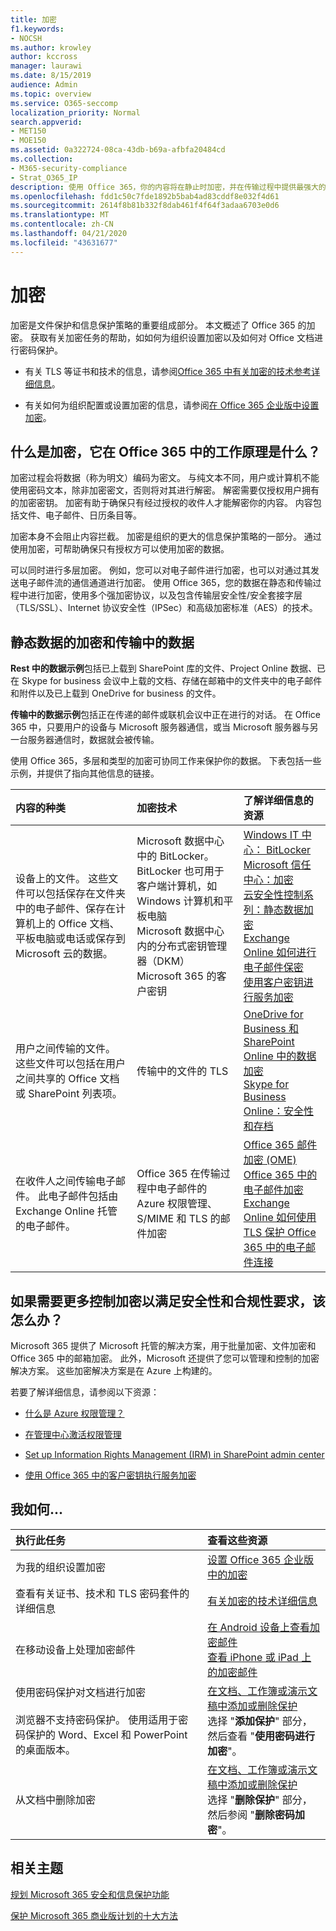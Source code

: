 ```yaml
---
title: 加密
f1.keywords:
- NOCSH
ms.author: krowley
author: kccross
manager: laurawi
ms.date: 8/15/2019
audience: Admin
ms.topic: overview
ms.service: O365-seccomp
localization_priority: Normal
search.appverid:
- MET150
- MOE150
ms.assetid: 0a322724-08ca-43db-b69a-afbfa20484cd
ms.collection:
- M365-security-compliance
- Strat_O365_IP
description: 使用 Office 365，你的内容将在静止时加密，并在传输过程中提供最强大的加密、协议和技术。 获取 Office 365 中的加密概述。
ms.openlocfilehash: fdd1c50c7fde1892b5bab4ad83cddf8e032f4d61
ms.sourcegitcommit: 2614f8b81b332f8dab461f4f64f3adaa6703e0d6
ms.translationtype: MT
ms.contentlocale: zh-CN
ms.lasthandoff: 04/21/2020
ms.locfileid: "43631677"
---
```

# <a name="encryption"></a>加密

加密是文件保护和信息保护策略的重要组成部分。 本文概述了 Office 365 的加密。 获取有关加密任务的帮助，如如何为组织设置加密以及如何对 Office 文档进行密码保护。
  
- 有关 TLS 等证书和技术的信息，请参阅[Office 365 中有关加密的技术参考详细信息](technical-reference-details-about-encryption.md)。

- 有关如何为组织配置或设置加密的信息，请参阅[在 Office 365 企业版中设置加密](set-up-encryption.md)。

## <a name="what-is-encryption-and-how-does-it-work-in-office-365"></a>什么是加密，它在 Office 365 中的工作原理是什么？

加密过程会将数据（称为明文）编码为密文。 与纯文本不同，用户或计算机不能使用密码文本，除非加密密文，否则将对其进行解密。 解密需要仅授权用户拥有的加密密钥。 加密有助于确保只有经过授权的收件人才能解密你的内容。 内容包括文件、电子邮件、日历条目等。
  
加密本身不会阻止内容拦截。 加密是组织的更大的信息保护策略的一部分。 通过使用加密，可帮助确保只有授权方可以使用加密的数据。
  
可以同时进行多层加密。 例如，您可以对电子邮件进行加密，也可以对通过其发送电子邮件流的通信通道进行加密。 使用 Office 365，您的数据在静态和传输过程中进行加密，使用多个强加密协议，以及包含传输层安全性/安全套接字层（TLS/SSL）、Internet 协议安全性（IPSec）和高级加密标准（AES）的技术。
  
## <a name="encryption-for-data-at-rest-and-data-in-transit"></a>静态数据的加密和传输中的数据

 **Rest 中的数据示例**包括已上载到 SharePoint 库的文件、Project Online 数据、已在 Skype for business 会议中上载的文档、存储在邮箱中的文件夹中的电子邮件和附件以及已上载到 OneDrive for business 的文件。
  
 **传输中的数据示例**包括正在传递的邮件或联机会议中正在进行的对话。 在 Office 365 中，只要用户的设备与 Microsoft 服务器通信，或当 Microsoft 服务器与另一台服务器通信时，数据就会被传输。
  
使用 Office 365，多层和类型的加密可协同工作来保护你的数据。 下表包括一些示例，并提供了指向其他信息的链接。
  
|**内容的种类**|**加密技术**|**了解详细信息的资源**|
|:-----|:-----|:-----|
|设备上的文件。 这些文件可以包括保存在文件夹中的电子邮件、保存在计算机上的 Office 文档、平板电脑或电话或保存到 Microsoft 云的数据。  <br/> |Microsoft 数据中心中的 BitLocker。 BitLocker 也可用于客户端计算机，如 Windows 计算机和平板电脑  <br/> Microsoft 数据中心内的分布式密钥管理器（DKM）  <br/> Microsoft 365 的客户密钥  <br/> |[Windows IT 中心： BitLocker](https://docs.microsoft.com/windows/device-security/bitlocker/bitlocker-overview) <br/> [Microsoft 信任中心：加密](https://www.microsoft.com/TrustCenter/Security/Encryption) <br/> [云安全性控制系列：静态数据加密](https://blogs.microsoft.com/microsoftsecure/2015/09/10/cloud-security-controls-series-encrypting-data-at-rest) <br/> [Exchange Online 如何进行电子邮件保密](exchange-online-secures-email-secrets.md) <br/> [使用客户密钥进行服务加密](customer-key-overview.md) <br/> |
|用户之间传输的文件。 这些文件可以包括在用户之间共享的 Office 文档或 SharePoint 列表项。  <br/> |传输中的文件的 TLS  <br/> |[OneDrive for Business 和 SharePoint Online 中的数据加密](data-encryption-in-odb-and-spo.md) <br/> [Skype for Business Online：安全性和存档](https://technet.microsoft.com/library/skype-for-business-online-security-and-archiving.aspx) <br/> |
|在收件人之间传输电子邮件。 此电子邮件包括由 Exchange Online 托管的电子邮件。  <br/> |Office 365 在传输过程中电子邮件的 Azure 权限管理、S/MIME 和 TLS 的邮件加密  <br/> |[Office 365 邮件加密 (OME)](ome.md) <br/> [Office 365 中的电子邮件加密](email-encryption.md) <br/> [Exchange Online 如何使用 TLS 保护 Office 365 中的电子邮件连接](exchange-online-uses-tls-to-secure-email-connections.md) <br/> |

## <a name="what-if-i-need-more-control-over-encryption-to-meet-security-and-compliance-requirements"></a>如果需要更多控制加密以满足安全性和合规性要求，该怎么办？

Microsoft 365 提供了 Microsoft 托管的解决方案，用于批量加密、文件加密和 Office 365 中的邮箱加密。 此外，Microsoft 还提供了您可以管理和控制的加密解决方案。 这些加密解决方案是在 Azure 上构建的。
  
若要了解详细信息，请参阅以下资源：
  
- [什么是 Azure 权限管理？](https://docs.microsoft.com/information-protection/understand-explore/what-is-azure-rms)

- [在管理中心激活权限管理](https://support.office.com/article/5b6d3ac7-b1ac-428e-b03e-50e882f85a6e)

- [Set up Information Rights Management (IRM) in SharePoint admin center](set-up-irm-in-sp-admin-center.md)

- [使用 Office 365 中的客户密钥执行服务加密](customer-key-overview.md)

## <a name="how-do-i"></a>我如何...

|**执行此任务**|**查看这些资源**|
|:-----|:-----|
|为我的组织设置加密  <br/> |[设置 Office 365 企业版中的加密](set-up-encryption.md) <br/> |
|查看有关证书、技术和 TLS 密码套件的详细信息 <br/> |[有关加密的技术详细信息](technical-reference-details-about-encryption.md) <br/> |
|在移动设备上处理加密邮件  <br/> |[在 Android 设备上查看加密邮件](https://support.office.com/article/83d60f17-2305-407a-a762-7d518401fdeb) <br/> [查看 iPhone 或 iPad 上的加密邮件](https://support.office.com/article/4d631321-0d26-4bcc-a483-d294dd0b1caf) <br/> |
|使用密码保护对文档进行加密  <br/><br/>  浏览器不支持密码保护。 使用适用于密码保护的 Word、Excel 和 PowerPoint 的桌面版本。 |[在文档、工作簿或演示文稿中添加或删除保护](https://support.office.com/article/05084cc3-300d-4c1a-8416-38d3e37d6826) <br/> 选择 "**添加保护**" 部分，然后查看 "**使用密码进行加密**"。  |
|从文档中删除加密  <br/> |[在文档、工作簿或演示文稿中添加或删除保护](https://support.office.com/article/05084cc3-300d-4c1a-8416-38d3e37d6826) <br/> 选择 "**删除保护**" 部分，然后参阅 "**删除密码加密**"。  |

## <a name="related-topics"></a>相关主题

[规划 Microsoft 365 安全和信息保护功能](plan-for-security-and-compliance.md)

[保护 Microsoft 365 商业版计划的十大方法](https://docs.microsoft.com/office365/admin/security-and-compliance/secure-your-business-data?view=o365-worldwide)
